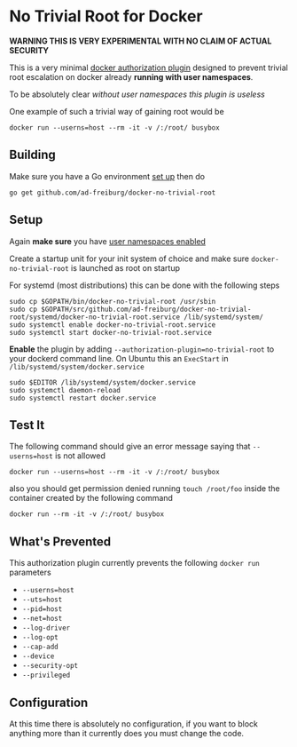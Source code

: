 No Trivial Root for Docker
==========================

**WARNING THIS IS VERY EXPERIMENTAL WITH NO CLAIM OF ACTUAL SECURITY**

This is a very minimal [docker authorization plugin](https://docs.docker.com/engine/extend/plugins_authorization/) 
designed to prevent trivial root escalation on docker already **running with user namespaces**.

To be absolutely clear *without user namespaces this plugin is useless*

One example of such a trivial way of gaining root would be 

    docker run --userns=host --rm -it -v /:/root/ busybox

Building
--------
Make sure you have a Go environment [set up](https://golang.org/doc/install)
then do

    go get github.com/ad-freiburg/docker-no-trivial-root

Setup
-----
Again **make sure** you have [user namespaces enabled](https://docs.docker.com/engine/security/userns-remap/)

Create a startup unit for your init system of choice and make sure
`docker-no-trivial-root` is launched as root on startup

For systemd (most distributions) this can be done with the following steps

    sudo cp $GOPATH/bin/docker-no-trivial-root /usr/sbin
    sudo cp $GOPATH/src/github.com/ad-freiburg/docker-no-trivial-root/systemd/docker-no-trivial-root.service /lib/systemd/system/
    sudo systemctl enable docker-no-trivial-root.service
    sudo systemctl start docker-no-trivial-root.service

**Enable** the plugin by adding `--authorization-plugin=no-trivial-root` to
your dockerd command line.  On Ubuntu this an `ExecStart` in
`/lib/systemd/system/docker.service`

    sudo $EDITOR /lib/systemd/system/docker.service
    sudo systemctl daemon-reload
    sudo systemctl restart docker.service
   

Test It
-------
The following command should give an error message saying that `--userns=host`
is not allowed

    docker run --userns=host --rm -it -v /:/root/ busybox 

also you should get permission denied running `touch /root/foo` inside the container
created by the following command

    docker run --rm -it -v /:/root/ busybox 

What's Prevented
--------------------------
This authorization plugin currently prevents the following `docker run`
parameters

- `--userns=host`
- `--uts=host`
- `--pid=host`
- `--net=host`
- `--log-driver`
- `--log-opt`
- `--cap-add`
- `--device`
- `--security-opt`
- `--privileged`

Configuration
-------------
At this time there is absolutely no configuration, if you want to block
anything more than it currently does you must change the code.

